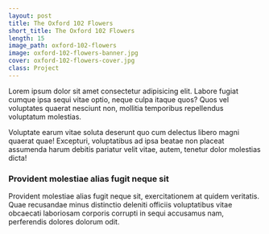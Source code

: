 ```yaml
---
layout: post
title: The Oxford 102 Flowers
short_title: The Oxford 102 Flowers
length: 15
image_path: oxford-102-flowers
image: oxford-102-flowers-banner.jpg
cover: oxford-102-flowers-cover.jpg
class: Project
---
```


Lorem ipsum dolor sit amet consectetur adipisicing elit. Labore fugiat cumque ipsa sequi vitae optio, neque culpa itaque quos? Quos vel voluptates quaerat nesciunt non, mollitia temporibus repellendus voluptatum molestias.

Voluptate earum vitae soluta deserunt quo cum delectus libero magni quaerat quae! Excepturi, voluptatibus ad ipsa beatae non placeat assumenda harum debitis pariatur velit vitae, autem, tenetur dolor molestias dicta!

### Provident molestiae alias fugit neque sit

Provident molestiae alias fugit neque sit, exercitationem at quidem veritatis. Quae recusandae minus distinctio deleniti officiis voluptatibus vitae obcaecati laboriosam corporis corrupti in sequi accusamus nam, perferendis dolores dolorum odit.
